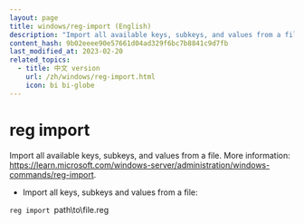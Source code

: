 ```yaml
---
layout: page
title: windows/reg-import (English)
description: "Import all available keys, subkeys, and values from a file."
content_hash: 9b02eeee90e57661d04ad329f6bc7b8841c9d7fb
last_modified_at: 2023-02-20
related_topics:
  - title: 中文 version
    url: /zh/windows/reg-import.html
    icon: bi bi-globe
---
```

# reg import

Import all available keys, subkeys, and values from a file.
More information: <https://learn.microsoft.com/windows-server/administration/windows-commands/reg-import>.

- Import all keys, subkeys and values from a file:

`reg import `<span class="tldr-var badge badge-pill bg-dark-lm bg-white-dm text-white-lm text-dark-dm font-weight-bold">path\to\file.reg</span>
